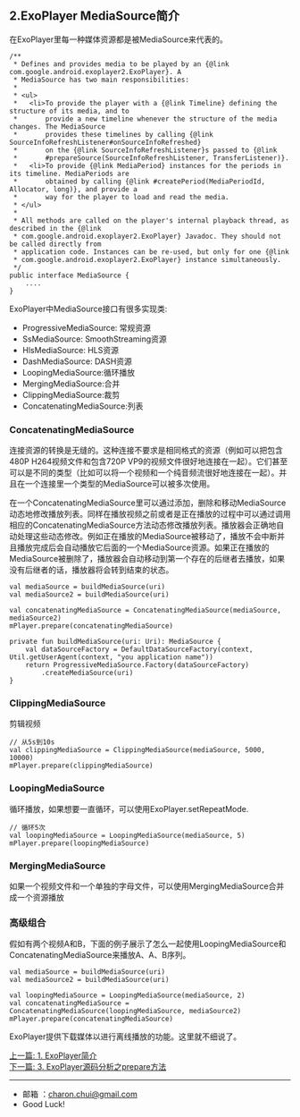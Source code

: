 2.ExoPlayer MediaSource简介     
---

在ExoPlayer里每一种媒体资源都是被MediaSource来代表的。
```
/**
 * Defines and provides media to be played by an {@link com.google.android.exoplayer2.ExoPlayer}. A
 * MediaSource has two main responsibilities:
 *
 * <ul>
 *   <li>To provide the player with a {@link Timeline} defining the structure of its media, and to
 *       provide a new timeline whenever the structure of the media changes. The MediaSource
 *       provides these timelines by calling {@link SourceInfoRefreshListener#onSourceInfoRefreshed}
 *       on the {@link SourceInfoRefreshListener}s passed to {@link
 *       #prepareSource(SourceInfoRefreshListener, TransferListener)}.
 *   <li>To provide {@link MediaPeriod} instances for the periods in its timeline. MediaPeriods are
 *       obtained by calling {@link #createPeriod(MediaPeriodId, Allocator, long)}, and provide a
 *       way for the player to load and read the media.
 * </ul>
 *
 * All methods are called on the player's internal playback thread, as described in the {@link
 * com.google.android.exoplayer2.ExoPlayer} Javadoc. They should not be called directly from
 * application code. Instances can be re-used, but only for one {@link
 * com.google.android.exoplayer2.ExoPlayer} instance simultaneously.
 */
public interface MediaSource {
    ....
}

```


ExoPlayer中MediaSource接口有很多实现类:   

- ProgressiveMediaSource: 常规资源
- SsMediaSource: SmoothStreaming资源
- HlsMediaSource: HLS资源
- DashMediaSource: DASH资源
- LoopingMediaSource:循环播放
- MergingMediaSource:合并
- ClippingMediaSource:裁剪
- ConcatenatingMediaSource:列表



### ConcatenatingMediaSource

连接资源的转换是无缝的。这种连接不要求是相同格式的资源（例如可以把包含480P H264视频文件和包含720P VP9的视频文件很好地连接在一起）。它们甚至可以是不同的类型（比如可以将一个视频和一个纯音频流很好地连接在一起）。并且在一个连接里一个类型的MediaSource可以被多次使用。

在一个ConcatenatingMediaSource里可以通过添加，删除和移动MediaSource动态地修改播放列表。同样在播放视频之前或者是正在播放的过程中可以通过调用相应的ConcatenatingMediaSource方法动态修改播放列表。播放器会正确地自动处理这些动态修改。例如正在播放的MediaSource被移动了，播放不会中断并且播放完成后会自动播放它后面的一个MediaSource资源。如果正在播放的MediaSource被删除了，播放器会自动移动到第一个存在的后继者去播放，如果没有后继者的话，播放器将会转到结束的状态。

```
val mediaSource = buildMediaSource(uri)
val mediaSource2 = buildMediaSource(uri)

val concatenatingMediaSource = ConcatenatingMediaSource(mediaSource, mediaSource2)
mPlayer.prepare(concatenatingMediaSource)

private fun buildMediaSource(uri: Uri): MediaSource {
    val dataSourceFactory = DefaultDataSourceFactory(context, Util.getUserAgent(context, "you application name"))
    return ProgressiveMediaSource.Factory(dataSourceFactory)
        .createMediaSource(uri)
}
```


### ClippingMediaSource

剪辑视频

```
// 从5s到10s
val clippingMediaSource = ClippingMediaSource(mediaSource, 5000, 10000)
mPlayer.prepare(clippingMediaSource)
```


### LoopingMediaSource

循环播放，如果想要一直循环，可以使用ExoPlayer.setRepeatMode.

```
// 循环5次
val loopingMediaSource = LoopingMediaSource(mediaSource, 5)
mPlayer.prepare(loopingMediaSource)
```



### MergingMediaSource

如果一个视频文件和一个单独的字母文件，可以使用MergingMediaSource合并成一个资源播放

### 高级组合

假如有两个视频A和B，下面的例子展示了怎么一起使用LoopingMediaSource和ConcatenatingMediaSource来播放A、A、B序列。

```
val mediaSource = buildMediaSource(uri)
val mediaSource2 = buildMediaSource(uri)

val loopingMediaSource = LoopingMediaSource(mediaSource, 2)
val concatenatingMediaSource = ConcatenatingMediaSource(loopingMediaSource, mediaSource2)
mPlayer.prepare(concatenatingMediaSource)
```



ExoPlayer提供下载媒体以进行离线播放的功能。这里就不细说了。



[上一篇: 1. ExoPlayer简介](./VideoDevelopment/ExoPlayer/1.%20ExoPlayer%E7%AE%80%E4%BB%8B.md)        
[下一篇: 3. ExoPlayer源码分析之prepare方法](./VideoDevelopment/ExoPlayer/3.%20ExoPlayer%E6%BA%90%E7%A0%81%E5%88%86%E6%9E%90%E4%B9%8Bprepare%E6%96%B9%E6%B3%95.md)

---

- 邮箱 ：charon.chui@gmail.com  
- Good Luck! 







